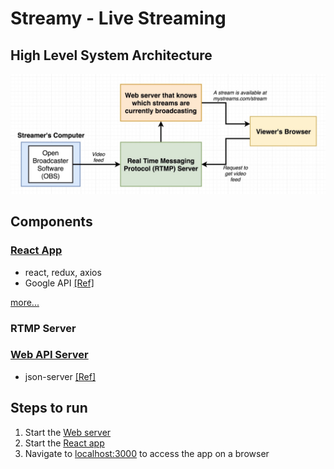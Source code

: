 # Streamy - Live Streaming

## High Level System Architecture

![system-architecture](images/system-architecture.jpg 'system-architecture')

## Components

### [React App](client/)

- react, redux, axios
- Google API [[Ref]](https://developers.google.com/identity/protocols/oauth2/scopes#google-sign-in)

[more...](client/)

### RTMP Server

### [Web API Server](api/)

- json-server [[Ref]](https://www.npmjs.com/package/json-server)

## Steps to run

1. Start the [Web server](api/#running-the-project)
2. Start the [React app](client/#running-the-project)
3. Navigate to [localhost:3000](http://localhost:3000) to access the app on a browser